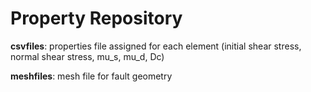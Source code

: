 Property Repository
=======
**csvfiles**: properties file assigned for each element (initial shear stress, normal shear stress, mu_s, mu_d, Dc)

**meshfiles**: mesh file for fault geometry  